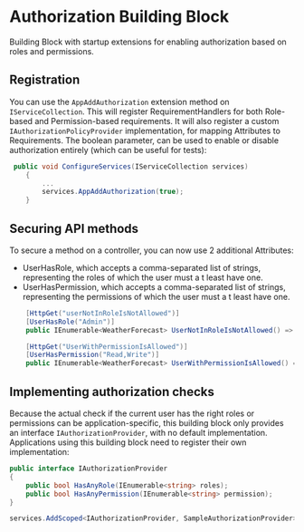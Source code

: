 ﻿# Authorization Building Block

Building Block with startup extensions for enabling authorization based on roles and permissions.

## Registration

You can use the `AppAddAuthorization` extension method on `IServiceCollection`.  This will register RequirementHandlers for both Role-based and Permission-based requirements. It will also register a custom `IAuthorizationPolicyProvider` implementation, for mapping Attributes to Requirements. The boolean parameter, can be used to enable or disable authorization entirely (which can be useful for tests):

```cs
 public void ConfigureServices(IServiceCollection services)
    {
        ...
        services.AppAddAuthorization(true);
    }
```

## Securing API methods

To secure a method on a controller, you can now use 2 additional Attributes: 
- UserHasRole, which accepts a comma-separated list of strings, representing the roles of which the user must a t least have one.
- UserHasPermission, which accepts a comma-separated list of strings, representing the permissions of which the user must a t least have one.

```cs
    [HttpGet("userNotInRoleIsNotAllowed")]
    [UserHasRole("Admin")]
    public IEnumerable<WeatherForecast> UserNotInRoleIsNotAllowed() => Array.Empty<WeatherForecast>();

    [HttpGet("UserWithPermissionIsAllowed")]
    [UserHasPermission("Read,Write")]
    public IEnumerable<WeatherForecast> UserWithPermissionIsAllowed() => Array.Empty<WeatherForecast>();
```

## Implementing authorization checks

Because the actual check if the current user has the right roles or permissions can be application-specific, this building block only provides an interface `IAuthorizationProvider`, with no default implementation. Applications using this building block need to register their own implementation:

```cs
public interface IAuthorizationProvider
{
    public bool HasAnyRole(IEnumerable<string> roles);
    public bool HasAnyPermission(IEnumerable<string> permission);
}
```

```cs
services.AddScoped<IAuthorizationProvider, SampleAuthorizationProvider>();
```

